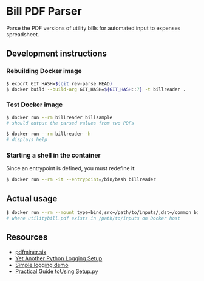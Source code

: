 # Bill PDF Parser

Parse the PDF versions of utility bills for automated input to expenses spreadsheet.

## Development instructions
### Rebuilding Docker image
```bash
$ export GIT_HASH=$(git rev-parse HEAD)
$ docker build --build-arg GIT_HASH=${GIT_HASH::7} -t billreader .
```

### Test Docker image
```bash
$ docker run --rm billreader billsample
# should output the parsed values from two PDFs

$ docker run --rm billreader -h
# displays help
```

### Starting a shell in the container
Since an entrypoint is defined, you must redefine it:
```bash
$ docker run --rm -it --entrypoint=/bin/bash billreader
```

## Actual usage
```bash
$ docker run --rm --mount type=bind,src=/path/to/inputs/,dst=/common billreader utilitybill.pdf
# where utilitybill.pdf exists in /path/to/inputs on Docker host
```

## Resources
* [pdfminer.six](https://pdfminersix.readthedocs.io)
* [Yet Another Python Logging Setup](https://stackoverflow.com/questions/45287578/yet-another-python-logging-setup)
* [Simple logging demo](https://github.com/stevekm/logging-demo)
* [Practical Guide toUsing Setup.py](https://godatadriven.com/blog/a-practical-guide-to-using-setup-py/)
